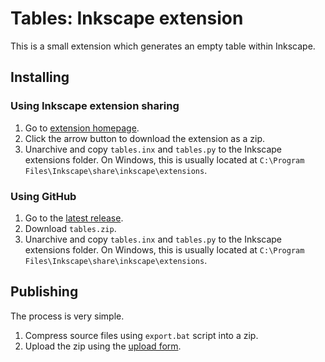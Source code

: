 # Tables: Inkscape extension

This is a small extension which generates an empty table within Inkscape.

## Installing

### Using Inkscape extension sharing

1. Go to [extension homepage](https://inkscape.org/~jt2024/★tables).
2. Click the arrow button to download the extension as a zip.
3. Unarchive and copy `tables.inx` and `tables.py` to the Inkscape extensions folder. On Windows, this is usually located at `C:\Program Files\Inkscape\share\inkscape\extensions`.

### Using GitHub

1. Go to the [latest release](https://github.com/jantomec/InkscapeTables/releases/latest).
2. Download `tables.zip`.
3. Unarchive and copy `tables.inx` and `tables.py` to the Inkscape extensions folder. On Windows, this is usually located at `C:\Program Files\Inkscape\share\inkscape\extensions`.

## Publishing

The process is very simple.
1. Compress source files using `export.bat` script into a zip.
2. Upload the zip using the [upload form](https://inkscape.org/gallery/upload/).
